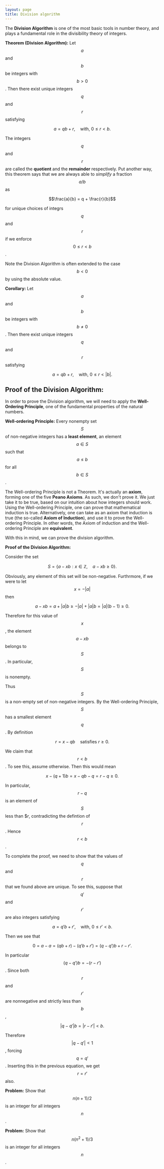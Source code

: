 ```yaml
---
layout: page
title: Division algorithm
---
```


The **Division Algorithm** is one of the most basic tools in number theory, and plays a fundamental role in the divisibility theory of integers.

**Theorem (Division Algorithm):**
Let $$a$$ and $$b$$ be integers with $$b>0$$.  Then there exist unique integers $$q$$ and $$r$$ satisfying

$$a = qb + r,\quad\text{with},\ 0\leq r < b.$$

The integers $$q$$ and $$r$$ are called the **quotient** and the **remainder** respectively.
Put another way, this theorem says that we are always able to *simplify* a fraction $$a/b$$ as

$$\frac{a}{b} = q + \frac{r}{b}$$

for unique choices of integrs $$q$$ and $$r$$ if we enforce $$0\leq r < b$$.

Note the Division Algorithm is often extended to the case $$b < 0$$ by using the absolute value.

**Corollary:** 
Let $$a$$ and $$b$$ be integers with $$b\neq 0$$.  Then there exist unique integers $$q$$ and $$r$$ satisfying

$$a = qb + r,\quad\text{with},\ 0\leq r < |b|.$$

## Proof of the Division Algorithm:

In order to prove the Division algorithm, we will need to apply the **Well-Ordering Principle**, one of the fundamental properties of the natural numbers.

**Well-ordering Principle:** Every nonempty set $$S$$ of non-negative integers has a **least element**, an element $$a\in S$$ such that $$a\leq b$$ for all $$b\in S$$.

The Well-ordering Principle is not a Theorem.
It's actually an **axiom**, forming one of the five **Peano Axioms**.
As such, we don't prove it.  We just take it to be true, based on our intuition about how integers should work.
Using the Well-ordering Principle, one can prove that mathematical induction is true.
Alternatively, one can take as an axiom that induction is true (the so-called **Axiom of Induction**), and use it to prove the Well-ordering Principle.
In other words, the Axiom of induction and the Well-ordering Principle are **equivalent**.

With this in mind, we can prove the division algorithm.

**Proof of the Division Algorithm:**

Consider the set

$$S = \{a-xb: x\in \mathbb{Z},\quad a-xb\geq 0\}.$$

Obviously, any element of this set will be non-negative.
Furthrmore, if we were to let $$x=-|a|$$ then

$$a-xb = a+|a|b \geq -|a| + |a|b = |a|(b-1)\geq 0.$$

Therefore for this value of $$x$$, the element $$a-xb$$ belongs to $$S$$.  In particular, $$S$$ is nonempty.

Thus $$S$$ is a non-empty set of non-negative integers.  By the Well-ordering Principle, $$S$$ has a smallest element $$q$$.
By definition

$$r = x-qb\quad\text{satisfies}\ r\geq 0.$$

We claim that $$r < b$$.
To see this, assume otherwise.
Then this would mean

$$x-(q+1)b = x-qb-q = r-q\geq 0.$$

In particular, $$r-q$$ is an element of $$S$$ less than $$r$, contradicting the defintion of $$r$$.
Hence $$r < b$$.

To complete the proof, we need to show that the values of $$q$$ and $$r$$ that we found above are unique.
To see this, suppose that $$q'$$ and $$r'$$ are also integers satisfying

$$a = q'b + r',\quad\text{with},\ 0\leq r' < b.$$

Then we see that

$$0 = a-a = (qb+r)-(q'b+r') = (q-q')b + r-r'.$$

In particular $$(q-q')b = -(r-r')$$.  Since both $$r$$ and $$r'$$ are nonnegative and strictly less than $$b$$, 

$$|q-q'|b = |r-r'| < b.$$

Therefore $$\lvert q-q'\rvert < 1$$, forcing $$q=q'$$.  Inserting this in the previous equation, we get $$r=r'$$ also.


**Problem:** Show that $$n(n+1)/2$$ is an integer for all integers $$n$$.

**Problem:** Show that $$n(n^2+1)/3$$ is an integer for all integers $$n$$.



